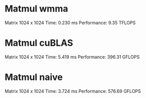 # Matmul wmma
Matrix 1024 x 1024
Time: 0.230 ms
Performance: 9.35 TFLOPS

# Matmul cuBLAS
Matrix 1024 x 1024
Time: 5.419 ms
Performance: 396.31 GFLOPS

# Matmul naive
Matrix 1024 x 1024
Time: 3.724 ms
Performance: 576.69 GFLOPS